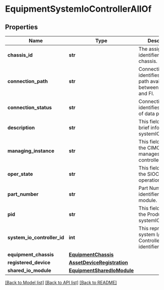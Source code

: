 # EquipmentSystemIoControllerAllOf

## Properties
Name | Type | Description | Notes
------------ | ------------- | ------------- | -------------
**chassis_id** | **str** | The assigned identifier for a chassis.   | [optional] [readonly] 
**connection_path** | **str** | Connection Path identifies the data path available between IOModule and FI.   | [optional] [readonly] 
**connection_status** | **str** | Connection status identifies the status of data path.   | [optional] [readonly] 
**description** | **str** | This field gives a brief information on systemIOController.   | [optional] [readonly] 
**managing_instance** | **str** | This field identifies the CIMC that manages the controller.   | [optional] [readonly] 
**oper_state** | **str** | This field identifies the SIOC operational state.   | [optional] [readonly] 
**part_number** | **str** | Part Number identifier for the IO module.   | [optional] [readonly] 
**pid** | **str** | This field identifies the Product ID for systemIOController.   | [optional] [readonly] 
**system_io_controller_id** | **int** | This represents system I/O Controller identifier.    | [optional] [readonly] 
**equipment_chassis** | [**EquipmentChassis**](.md) |  | [optional] 
**registered_device** | [**AssetDeviceRegistration**](.md) |  | [optional] 
**shared_io_module** | [**EquipmentSharedIoModule**](.md) |  | [optional] 

[[Back to Model list]](../README.md#documentation-for-models) [[Back to API list]](../README.md#documentation-for-api-endpoints) [[Back to README]](../README.md)


